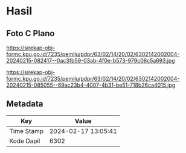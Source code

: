 # Hasil

## Foto C Plano

https://sirekap-obj-formc.kpu.go.id/7235/pemilu/pdpr/63/02/14/20/02/6302142002004-20240215-082417--0ac3fb59-03ab-4f0e-b573-979c06c5a693.jpg

https://sirekap-obj-formc.kpu.go.id/7235/pemilu/pdpr/63/02/14/20/02/6302142002004-20240215-085055--69ac23b4-4007-4b31-be51-718b26ca4015.jpg


## Metadata

| Key        | Value               |
| ---------- | ------------------- |
| Time Stamp | 2024-02-17 13:05:41 |
| Kode Dapil | 6302                |



